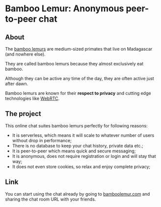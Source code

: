 # Bamboo Lemur: Anonymous peer-to-peer chat

## About
The [bamboo lemurs](https://en.wikipedia.org/wiki/Bamboo_lemur) are medium-sized primates that live on Madagascar (and nowhere else).

They are called bamboo lemurs because they almost exclusively eat bamboo.

Although they can be active any time of the day, they are often active just after dawn.

Bamboo lemurs are known for their **respect to privacy** and cutting edge technologies like [WebRTC](https://webrtc.org/).

## The project
This online chat suites bamboo lemurs perfectly for following reasons:
- It is serverless, which means it will scale to whatever number of users without  drop in performance;
- There is no database to keep your chat history, private data etc.;
- It is peer-to-peer which means quick and secure messaging;
- It is anonymous, does not require registration or login and will stay that way;
- It does not even store cookies, so relax and enjoy complete privacy;

## Link
You can start using the chat already by going to [bamboolemur.com](http://bamboolemur.com) and sharing the chat room URL with your friends.
